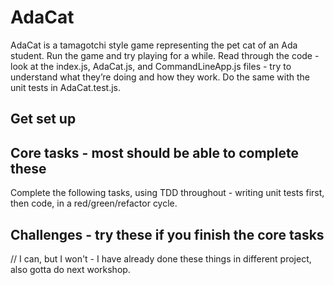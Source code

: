 # AdaCat

AdaCat is a tamagotchi style game representing the pet cat of an Ada student.
Run the game and try playing for a while. Read through the code - look at the
index.js, AdaCat.js, and CommandLineApp.js files - try to understand what
they’re doing and how they work. Do the same with the unit tests in
AdaCat.test.js.

## Get set up

<!-- 1. Clone this repo and `cd` into it
1. Install dependencies: `npm install`
1. Check that everything's working by running the tests: `npm test`
1. Start the app: `node index.js`
   - Try feeding and playing with the cat!
   - Tell the cat to nap and wake up again!
   - Press 0 to quit -->

## Core tasks - most should be able to complete these

Complete the following tasks, using TDD throughout - writing unit tests first,
then code, in a red/green/refactor cycle.

<!-- 1. Add comments across the code base explaining what everything does -->
<!-- 1. Add a new attribute to AdaCat called `tiredness`. Feeding the cat increases
   tiredness by 1. Playing with the cat increases tiredness by 3. Telling the
   cat to nap resets tiredness to 0. Tiredness can be between 0 and 15. Include
   tiredness in `getDescription` -->
<!-- 1. Add a new attribute to AdaCat called `message` that holds the cat’s status
   message. It starts off empty, but each time a method like feed or play gets
   called it gets updated. E.g. when play is called, message is updated to “the
   cat is playing”. Include this message in `getDescription` -->
<!-- 1. Currently, the cat can be fed while it’s asleep. Modify the code so that this
   cannot happen and provide some feedback that you’re trying to feed a sleeping
   cat using the message attribute. -->
<!-- 1. Extend the AdaCat class to check that if the cat’s health goes below a
   certain value that a warning message appears in the description like “take
   your cat to the vet” -->

## Challenges - try these if you finish the core tasks

<!-- - Extend the cat with more behaviours and statistics to make the game more
  interesting
- Copy the AdaCat class into a new P5 sketch. Can you provide a graphic
  interface to AdaCat without modifying the class?
- Allow the user to have more than one cat at once -->

// I can, but I won't - I have already done these things in different project, also gotta do next workshop.